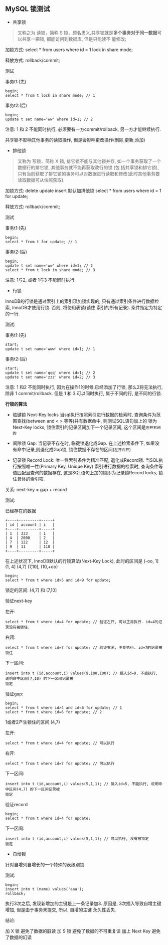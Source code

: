 ## MySQL 锁测试

- 共享锁

> 又称之为 读锁，简称 S 锁，顾名思义,共享锁就是**多个事务对于同一数据**可以共享一把锁, 都能访问到数据库, 但是只能读不
能修改;


加锁方式:
select * from users where id = 1 lock in share mode;

释放方式:
rollback/commit;


测试

事务t1:(先)
```
begin;
select * from t lock in share mode; // 1
```

事务t2:(后)
```
begin;
update t set name='ww' where id=1; // 2
```

注意: 1 和 2 不能同时执行, 必须要有一方commit/rollback, 另一方才能继续执行.

共享锁不影响其他事务的读取操作, 但是会影响更改操作(删除,更新,添加)


- 排他锁

> 又称为 写锁，简称 X 锁, 排它锁不能与其他锁并存, 如一个事务获取了一个数据行的排它锁, 其他事务就不能再获取改行的锁 (包
括共享锁和排它锁), 只有当前获取了排它锁的事务可以对数据进行读取和修改(此时其他事务要读取数据可从快照获取).

加锁方式:
delete  update  insert 默认加排他锁
select * from users where id = 1 for update;

释放方式:
rollback/commit;


测试

事务t1:(先)
```
begin;
select * from t for update; // 1
```

事务t2:(后)
```
begin;
update t set name='ww' where id=1; // 2
select * from t lock in share mode; // 3
```

注意: 1与2, 或者 1与3 不能同时执行. 


- 行锁

InnoDB的行锁是通过索引上的索引项加锁实现的, 只有通过索引条件进行数据检索, InnoDB才使用行锁. 否则, 将使用表锁(锁住
索引的所有记录). 条件指定为特定的一行.


测试:

事务t1:(先)
```
start;
update t set name='www' where id=1; // 1
```

事务t2:(后)
```
start;
update t set name='qqq' where id=1; // 2
update t set name='zzz' where id=2; // 3
```

注意: 1 和2 不能同时执行, 因为在操作1的时候,已经添加了行锁, 那么2将无法执行,除非 1 commit/rollback. 但是
1 和 3 可以同时执行, 属于不同的行, 是不同的行锁.


**行锁的算法**

- 临键锁 Next-Key locks
  当sql执行按照索引进行数据的检索时, 查询条件为范围查找(between and < > 等等)并有数据命中, 则测试SQL语句加上的
  锁为Next-Key locks, 锁住索引的记录区间加下一个记录区间, 这个区间是`左开右闭的`

- 间隙锁 Gap:
  当记录不存在时, 临键锁退化成Gap. 在上述检索条件下, 如果没有命中记录,则退化成Gap锁, 锁住数据不存在的区间(`左开右开`)

- 记录锁 Record Lock:
  唯一性索引条件为精准匹配, 退化成Record锁. 当SQL执行按照唯一性(Primary Key, Unique Key) 索引进行数据的检索时,
  查询条件等值匹配且查询的数据存在, 这是SQL语句上加的锁即为记录锁Record locks, 锁住具体的索引项.

关系: next-key = gap + record

测试:

已经存在的数据
```
+----+---------+-----+
| id | account | i   |
+----+---------+-----+
| 1  | 333     | 1   |
| 4  | 2000    | 2   |
| 7  | 122     | 12  |
| 9  | 11      | 110 |
+----+---------+-----+
```
在上述状况下, InnoDB默认的行锁算法(Next-Key Lock), 此时的区间是 (-oo, 1] (1, 4] (4,7] (7,10], (10,+oo)


```
begin;
select * from t where id>5 and id<9 for update;
```

锁定的区间: (4,7] 和 (7,10]

验证next-key

左开:
```
select * from t where id=4 for update; // 验证左开, 可以正常执行. id=4的记录没有被锁住.
```

右闭:
```
select * from t where id=7 for update; // 验证右闭, 不能执行. id=7的记录被锁住
```

下一区间:  
```
insert into t (id,account,i) values(9,100,100); // 插入id=9, 不能执行, 说明命中区间[7,10) 的下一区间记录被
锁定
```

验证gap:

```
begin;
select * from t where id>4 and id<6 for update; // 1
select * from t where id=6 for update; // 2
```

1或者2产生锁住的区间 (4,7)

左开:
```
select * from t where id=4 for update; // 可以执行
```

右开:
```
select * from t where id=7 for update; // 可以执行
```

下一区间:  
```
insert into t (id,account,i) values(5,1,1); // 插入id=5, 不能执行, 说明命中区间(4,7) 的下一区间记录被
锁定
```

验证record

```
begin;
select * from t where id=4 for update; 
```

下一区间:  
```
insert into t (id,account,i) values(5,1,1); // 可以执行, 没有被锁定
锁定
```

- 自增锁

针对自增列自增长的一个特殊的表级别锁.

测试:

```
begin;
insert into t (name) values('aaa');
rollback;
```

执行3次之后, 发现新增加的主键是上一条记录加3. 原因是, 3次插入导致自增主键增加, 但是由于事务未提交, 所以, 自增的主键
永久性丢失.


结论:

加 X 锁 避免了数据的脏读
加 S 锁 避免了数据的不可重复读
加上 Next Key 避免了数据的幻读